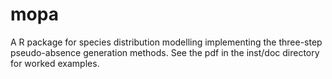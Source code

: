 mopa
==========

A R package for species distribution modelling implementing the three-step pseudo-absence generation methods. See the pdf in the inst/doc directory for worked examples.
